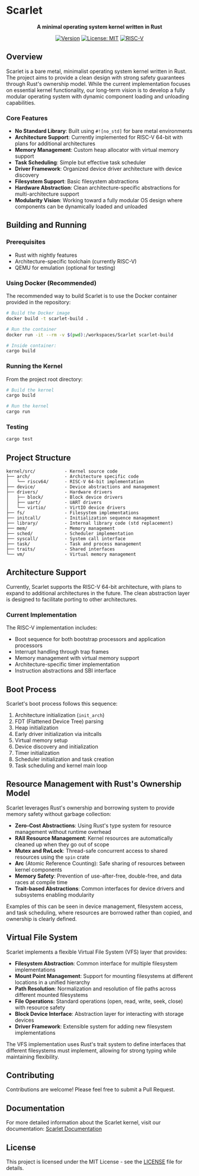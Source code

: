 # Scarlet

<div align="center">
  
**A minimal operating system kernel written in Rust**

[![Version](https://img.shields.io/badge/version-0.8.1-blue.svg)](https://github.com/yourusername/Scarlet)
[![License: MIT](https://img.shields.io/badge/License-MIT-yellow.svg)](LICENSE)
[![RISC-V](https://img.shields.io/badge/arch-RISC--V%2064-green)](https://riscv.org/)

</div>

## Overview

Scarlet is a bare metal, minimalist operating system kernel written in Rust. The project aims to provide a clean design with strong safety guarantees through Rust's ownership model. While the current implementation focuses on essential kernel functionality, our long-term vision is to develop a fully modular operating system with dynamic component loading and unloading capabilities.

### Core Features

- **No Standard Library**: Built using `#![no_std]` for bare metal environments
- **Architecture Support**: Currently implemented for RISC-V 64-bit with plans for additional architectures
- **Memory Management**: Custom heap allocator with virtual memory support
- **Task Scheduling**: Simple but effective task scheduler
- **Driver Framework**: Organized device driver architecture with device discovery
- **Filesystem Support**: Basic filesystem abstractions
- **Hardware Abstraction**: Clean architecture-specific abstractions for multi-architecture support
- **Modularity Vision**: Working toward a fully modular OS design where components can be dynamically loaded and unloaded

## Building and Running

### Prerequisites

- Rust with nightly features
- Architecture-specific toolchain (currently RISC-V)
- QEMU for emulation (optional for testing)

### Using Docker (Recommended)

The recommended way to build Scarlet is to use the Docker container provided in the repository:

```bash
# Build the Docker image
docker build -t scarlet-build .

# Run the container
docker run -it --rm -v $(pwd):/workspaces/Scarlet scarlet-build

# Inside container:
cargo build
```

### Running the Kernel

From the project root directory:

```bash
# Build the kernel
cargo build

# Run the kernel 
cargo run
```

### Testing

```bash
cargo test
```

## Project Structure

```
kernel/src/           - Kernel source code
├── arch/             - Architecture specific code
│   └── riscv64/      - RISC-V 64-bit implementation
├── device/           - Device abstractions and management
├── drivers/          - Hardware drivers
│   ├── block/        - Block device drivers
│   ├── uart/         - UART drivers
│   └── virtio/       - VirtIO device drivers
├── fs/               - Filesystem implementations
├── initcall/         - Initialization sequence management
├── library/          - Internal library code (std replacement)
├── mem/              - Memory management
├── sched/            - Scheduler implementation
├── syscall/          - System call interface
├── task/             - Task and process management
├── traits/           - Shared interfaces
└── vm/               - Virtual memory management
```

## Architecture Support

Currently, Scarlet supports the RISC-V 64-bit architecture, with plans to expand to additional architectures in the future. The clean abstraction layer is designed to facilitate porting to other architectures.

### Current Implementation

The RISC-V implementation includes:
- Boot sequence for both bootstrap processors and application processors
- Interrupt handling through trap frames
- Memory management with virtual memory support
- Architecture-specific timer implementation
- Instruction abstractions and SBI interface

## Boot Process

Scarlet's boot process follows this sequence:
1. Architecture initialization (`init_arch`)
2. FDT (Flattened Device Tree) parsing
3. Heap initialization  
4. Early driver initialization via initcalls
5. Virtual memory setup
6. Device discovery and initialization
7. Timer initialization
8. Scheduler initialization and task creation
9. Task scheduling and kernel main loop

## Resource Management with Rust's Ownership Model

Scarlet leverages Rust's ownership and borrowing system to provide memory safety without garbage collection:

- **Zero-Cost Abstractions**: Using Rust's type system for resource management without runtime overhead
- **RAII Resource Management**: Kernel resources are automatically cleaned up when they go out of scope
- **Mutex and RwLock**: Thread-safe concurrent access to shared resources using the `spin` crate
- **Arc** (Atomic Reference Counting): Safe sharing of resources between kernel components
- **Memory Safety**: Prevention of use-after-free, double-free, and data races at compile time
- **Trait-based Abstractions**: Common interfaces for device drivers and subsystems enabling modularity

Examples of this can be seen in device management, filesystem access, and task scheduling, where resources are borrowed rather than copied, and ownership is clearly defined.

## Virtual File System

Scarlet implements a flexible Virtual File System (VFS) layer that provides:

- **Filesystem Abstraction**: Common interface for multiple filesystem implementations
- **Mount Point Management**: Support for mounting filesystems at different locations in a unified hierarchy
- **Path Resolution**: Normalization and resolution of file paths across different mounted filesystems
- **File Operations**: Standard operations (open, read, write, seek, close) with resource safety
- **Block Device Interface**: Abstraction layer for interacting with storage devices
- **Driver Framework**: Extensible system for adding new filesystem implementations

The VFS implementation uses Rust's trait system to define interfaces that different filesystems must implement, allowing for strong typing while maintaining flexibility.

## Contributing

Contributions are welcome! Please feel free to submit a Pull Request.

## Documentation

For more detailed information about the Scarlet kernel, visit our documentation:
[Scarlet Documentation](https://docs.scarlet.ichigo.dev/kernel)

## License

This project is licensed under the MIT License - see the [LICENSE](LICENSE) file for details.

